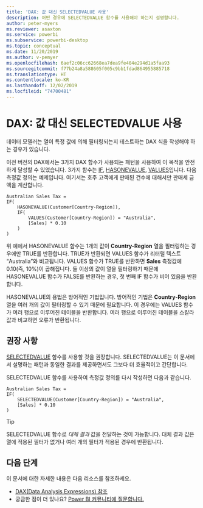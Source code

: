 ```yaml
---
title: 'DAX: 값 대신 SELECTEDVALUE 사용'
description: 어떤 경우에 SELECTEDVALUE 함수를 사용해야 하는지 설명합니다.
author: peter-myers
ms.reviewer: asaxton
ms.service: powerbi
ms.subservice: powerbi-desktop
ms.topic: conceptual
ms.date: 11/20/2019
ms.author: v-pemyer
ms.openlocfilehash: 6aef2c06cc62668ea7dea9fe404e294d1a5faa93
ms.sourcegitcommit: f77b24a8a588605f005c9bb1fdad864955885718
ms.translationtype: HT
ms.contentlocale: ko-KR
ms.lasthandoff: 12/02/2019
ms.locfileid: "74700481"
---
```

# <a name="dax-use-selectedvalue-instead-of-values"></a>DAX: 값 대신 SELECTEDVALUE 사용

데이터 모델러는 열이 특정 값에 의해 필터링되는지 테스트하는 DAX 식을 작성해야 하는 경우가 있습니다.

이전 버전의 DAX에서는 3가지 DAX 함수가 사용되는 패턴을 사용하여 이 목적을 안전하게 달성할 수 있었습니다. 3가지 함수는 [IF](/dax/if-function-dax), [HASONEVALUE](/dax/hasonevalue-function-dax), [VALUES](/dax/values-function-dax)입니다. 다음 측정값 정의는 예제입니다. 여기서는 호주 고객에게 판매된 건수에 대해서만 판매세 금액을 계산합니다.

```dax
Australian Sales Tax =
IF(
    HASONEVALUE(Customer[Country-Region]),
    IF(
        VALUES(Customer[Country-Region]) = "Australia",
        [Sales] * 0.10
    )
)
```

위 예에서 HASONEVALUE 함수는 1개의 값이 **Country-Region** 열을 필터링하는 경우에만 TRUE를 반환합니다. TRUE가 반환되면 VALUES 함수가 리터럴 텍스트 “Australia”와 비교됩니다. VALUES 함수가 TRUE를 반환하면 **Sales** 측정값에 0.10(즉, 10%)이 곱해집니다. 둘 이상의 값이 열을 필터링하기 때문에 HASONEVALUE 함수가 FALSE를 반환하는 경우, 첫 번째 IF 함수가 비어 있음을 반환합니다.

HASONEVALUE의 용법은 방어적인 기법입니다. 방어적인 기법은 **Country-Region** 열을 여러 개의 값이 필터링할 수 있기 때문에 필요합니다. 이 경우에는 VALUES 함수가 여러 행으로 이루어진 테이블을 반환합니다. 여러 행으로 이루어진 테이블을 스칼라 값과 비교하면 오류가 반환됩니다.

## <a name="recommendation"></a>권장 사항

[SELECTEDVALUE](/dax/selectedvalue-function) 함수를 사용할 것을 권장합니다. SELECTEDVALUE는 이 문서에서 설명하는 패턴과 동일한 결과를 제공하면서도 그보다 더 효율적이고 간단합니다.

SELECTEDVALUE 함수를 사용하여 측정값 정의를 다시 작성하면 다음과 같습니다.

```dax
Australian Sales Tax =
IF(
    SELECTEDVALUE(Customer[Country-Region]) = "Australia",
    [Sales] * 0.10
)
```

> [!TIP]
> SELECTEDVALUE 함수로 _대체 결과_ 값을 전달하는 것이 가능합니다. 대체 결과 값은 열에 적용된 필터가 없거나 여러 개의 필터가 적용된 경우에 반환됩니다.

## <a name="next-steps"></a>다음 단계

이 문서에 대한 자세한 내용은 다음 리소스를 참조하세요.

- [DAX(Data Analysis Expressions) 참조](/dax/)
- 궁금한 점이 더 있나요? [Power BI 커뮤니티에 질문합니다.](https://community.powerbi.com/)
